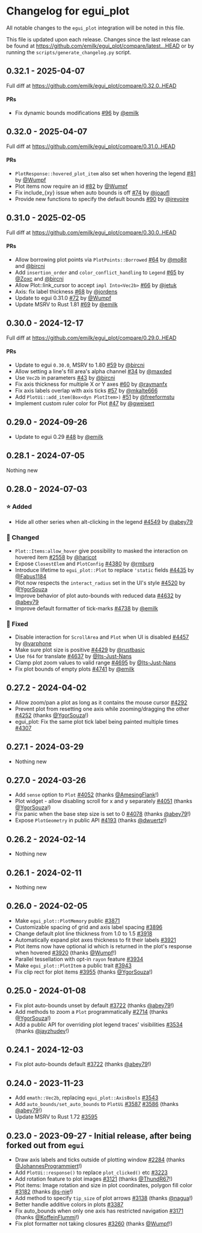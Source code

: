 # Changelog for egui_plot
All notable changes to the `egui_plot` integration will be noted in this file.

This file is updated upon each release.
Changes since the last release can be found at <https://github.com/emilk/egui_plot/compare/latest...HEAD> or by running the `scripts/generate_changelog.py` script.


## 0.32.1 - 2025-04-07

Full diff at https://github.com/emilk/egui_plot/compare/0.32.0..HEAD

#### PRs
* Fix dynamic bounds modifications [#96](https://github.com/emilk/egui_plot/pull/96) by [@emilk](https://github.com/emilk)


## 0.32.0 - 2025-04-07

Full diff at https://github.com/emilk/egui_plot/compare/0.31.0..HEAD

#### PRs
* `PlotResponse::hovered_plot_item` also set when hovering the legend [#81](https://github.com/emilk/egui_plot/pull/81) by [@Wumpf](https://github.com/Wumpf)
* Plot items now require an id [#82](https://github.com/emilk/egui_plot/pull/82) by [@Wumpf](https://github.com/Wumpf)
* Fix include_{xy} issue when auto bounds is off [#74](https://github.com/emilk/egui_plot/pull/74) by [@joaofl](https://github.com/joaofl)
* Provide new functions to specify the default bounds [#90](https://github.com/emilk/egui_plot/pull/90) by [@irevoire](https://github.com/irevoire)



## 0.31.0 - 2025-02-05

Full diff at https://github.com/emilk/egui_plot/compare/0.30.0..HEAD

#### PRs
* Allow borrowing plot points via `PlotPoints::Borrowed` [#64](https://github.com/emilk/egui_plot/pull/64) by [@mo8it](https://github.com/mo8it) and [@bircni](https://github.com/bircni)
* Add `insertion_order` and `color_conflict_handling` to `Legend` [#65](https://github.com/emilk/egui_plot/pull/65) by [@Zoxc](https://github.com/Zoxc) and [@bircni](https://github.com/bircni)
* Allow Plot::link_cursor to accept `impl Into<Vec2b>` [#66](https://github.com/emilk/egui_plot/pull/66) by [@jetuk](https://github.com/jetuk)
* Axis: fix label thickness [#68](https://github.com/emilk/egui_plot/pull/68) by [@jordens](https://github.com/jordens)
* Update to egui 0.31.0 [#72](https://github.com/emilk/egui_plot/pull/72) by [@Wumpf](https://github.com/Wumpf)
* Update MSRV to Rust 1.81 [#69](https://github.com/emilk/egui_plot/pull/69) by [@emilk](https://github.com/emilk)

## 0.30.0 - 2024-12-17

Full diff at https://github.com/emilk/egui_plot/compare/0.29.0..HEAD

#### PRs
* Update to egui `0.30.0`, MSRV to 1.80 [#59](https://github.com/emilk/egui_plot/pull/59) by [@bircni](https://github.com/bircni)
* Allow setting a line's fill area's alpha channel [#34](https://github.com/emilk/egui_plot/pull/34) by [@maxded](https://github.com/maxded)
* Use `Vec2b` in parameters [#43](https://github.com/emilk/egui_plot/pull/43) by [@bircni](https://github.com/bircni)
* Fix axis thickness for multiple X or Y axes [#60](https://github.com/emilk/egui_plot/pull/60) by [@raymanfx](https://github.com/raymanfx)
* Fix axis labels overlap with axis ticks [#57](https://github.com/emilk/egui_plot/pull/57) by [@mkalte666](https://github.com/mkalte666)
* Add `PlotUi::add_item(Box<dyn PlotItem>)` [#51](https://github.com/emilk/egui_plot/pull/51) by [@freeformstu](https://github.com/freeformstu)
* Implement custom ruler color for Plot [#47](https://github.com/emilk/egui_plot/pull/47) by [@gweisert](https://github.com/gweisert)


## 0.29.0 - 2024-09-26
* Update to egui 0.29 [#48](https://github.com/emilk/egui_plot/pull/48) by [@emilk](https://github.com/emilk)


## 0.28.1 - 2024-07-05
Nothing new


## 0.28.0 - 2024-07-03
### ⭐ Added
* Hide all other series when alt-clicking in the legend [#4549](https://github.com/emilk/egui/pull/4549) by [@abey79](https://github.com/abey79)

### 🔧 Changed
* `Plot::Items:allow_hover` give possibility to masked the interaction on hovered item [#2558](https://github.com/emilk/egui/pull/2558) by [@haricot](https://github.com/haricot)
* Expose `ClosestElem` and `PlotConfig` [#4380](https://github.com/emilk/egui/pull/4380) by [@rmburg](https://github.com/rmburg)
* Introduce lifetime to `egui_plot::Plot` to replace `'static` fields [#4435](https://github.com/emilk/egui/pull/4435) by [@Fabus1184](https://github.com/Fabus1184)
* Plot now respects the `interact_radius` set in the UI's style [#4520](https://github.com/emilk/egui/pull/4520) by [@YgorSouza](https://github.com/YgorSouza)
* Improve behavior of plot auto-bounds with reduced data [#4632](https://github.com/emilk/egui/pull/4632) by [@abey79](https://github.com/abey79)
* Improve default formatter of tick-marks [#4738](https://github.com/emilk/egui/pull/4738) by [@emilk](https://github.com/emilk)

### 🐛 Fixed
* Disable interaction for `ScrollArea` and `Plot` when UI is disabled [#4457](https://github.com/emilk/egui/pull/4457) by [@varphone](https://github.com/varphone)
* Make sure plot size is positive [#4429](https://github.com/emilk/egui/pull/4429) by [@rustbasic](https://github.com/rustbasic)
* Use `f64` for translate [#4637](https://github.com/emilk/egui/pull/4637) by [@Its-Just-Nans](https://github.com/Its-Just-Nans)
* Clamp plot zoom values to valid range [#4695](https://github.com/emilk/egui/pull/4695) by [@Its-Just-Nans](https://github.com/Its-Just-Nans)
* Fix plot bounds of empty plots [#4741](https://github.com/emilk/egui/pull/4741) by [@emilk](https://github.com/emilk)


## 0.27.2 - 2024-04-02
* Allow zoom/pan a plot as long as it contains the mouse cursor [#4292](https://github.com/emilk/egui/pull/4292)
* Prevent plot from resetting one axis while zooming/dragging the other [#4252](https://github.com/emilk/egui/pull/4252) (thanks [@YgorSouza](https://github.com/YgorSouza)!)
* egui_plot: Fix the same plot tick label being painted multiple times [#4307](https://github.com/emilk/egui/pull/4307)


## 0.27.1 - 2024-03-29
* Nothing new


## 0.27.0 - 2024-03-26
* Add `sense` option to `Plot` [#4052](https://github.com/emilk/egui/pull/4052) (thanks [@AmesingFlank](https://github.com/AmesingFlank)!)
* Plot widget - allow disabling scroll for x and y separately [#4051](https://github.com/emilk/egui/pull/4051) (thanks [@YgorSouza](https://github.com/YgorSouza)!)
* Fix panic when the base step size is set to 0 [#4078](https://github.com/emilk/egui/pull/4078) (thanks [@abey79](https://github.com/abey79)!)
* Expose `PlotGeometry` in public API [#4193](https://github.com/emilk/egui/pull/4193) (thanks [@dwuertz](https://github.com/dwuertz)!)


## 0.26.2 - 2024-02-14
* Nothing new


## 0.26.1 - 2024-02-11
* Nothing new


## 0.26.0 - 2024-02-05
* Make `egui_plot::PlotMemory` public [#3871](https://github.com/emilk/egui/pull/3871)
* Customizable spacing of grid and axis label spacing [#3896](https://github.com/emilk/egui/pull/3896)
* Change default plot line thickness from 1.0 to 1.5 [#3918](https://github.com/emilk/egui/pull/3918)
* Automatically expand plot axes thickness to fit their labels [#3921](https://github.com/emilk/egui/pull/3921)
* Plot items now have optional id which is returned in the plot's response when hovered [#3920](https://github.com/emilk/egui/pull/3920) (thanks [@Wumpf](https://github.com/Wumpf)!)
* Parallel tessellation with opt-in `rayon` feature [#3934](https://github.com/emilk/egui/pull/3934)
* Make `egui_plot::PlotItem` a public trait [#3943](https://github.com/emilk/egui/pull/3943)
* Fix clip rect for plot items [#3955](https://github.com/emilk/egui/pull/3955) (thanks [@YgorSouza](https://github.com/YgorSouza)!)


## 0.25.0 - 2024-01-08
* Fix plot auto-bounds unset by default [#3722](https://github.com/emilk/egui/pull/3722) (thanks [@abey79](https://github.com/abey79)!)
* Add methods to zoom a `Plot` programmatically [#2714](https://github.com/emilk/egui/pull/2714) (thanks [@YgorSouza](https://github.com/YgorSouza)!)
* Add a public API for overriding plot legend traces' visibilities [#3534](https://github.com/emilk/egui/pull/3534) (thanks [@jayzhudev](https://github.com/jayzhudev)!)


## 0.24.1 - 2024-12-03
* Fix plot auto-bounds default [#3722](https://github.com/emilk/egui/pull/3722) (thanks [@abey79](https://github.com/abey79)!)


## 0.24.0 - 2023-11-23
* Add `emath::Vec2b`, replacing `egui_plot::AxisBools` [#3543](https://github.com/emilk/egui/pull/3543)
* Add `auto_bounds/set_auto_bounds` to `PlotUi` [#3587](https://github.com/emilk/egui/pull/3587) [#3586](https://github.com/emilk/egui/pull/3586) (thanks [@abey79](https://github.com/abey79)!)
* Update MSRV to Rust 1.72 [#3595](https://github.com/emilk/egui/pull/3595)


## 0.23.0 - 2023-09-27 - Initial release, after being forked out from `egui`
* Draw axis labels and ticks outside of plotting window [#2284](https://github.com/emilk/egui/pull/2284) (thanks [@JohannesProgrammiert](https://github.com/JohannesProgrammiert)!)
* Add `PlotUi::response()` to replace `plot_clicked()` etc [#3223](https://github.com/emilk/egui/pull/3223)
* Add rotation feature to plot images [#3121](https://github.com/emilk/egui/pull/3121) (thanks [@ThundR67](https://github.com/ThundR67)!)
* Plot items: Image rotation and size in plot coordinates, polygon fill color [#3182](https://github.com/emilk/egui/pull/3182) (thanks [@s-nie](https://github.com/s-nie)!)
* Add method to specify `tip_size` of plot arrows [#3138](https://github.com/emilk/egui/pull/3138) (thanks [@nagua](https://github.com/nagua)!)
* Better handle additive colors in plots [#3387](https://github.com/emilk/egui/pull/3387)
* Fix auto_bounds when only one axis has restricted navigation [#3171](https://github.com/emilk/egui/pull/3171) (thanks [@KoffeinFlummi](https://github.com/KoffeinFlummi)!)
* Fix plot formatter not taking closures [#3260](https://github.com/emilk/egui/pull/3260) (thanks [@Wumpf](https://github.com/Wumpf)!)
